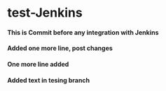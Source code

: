 # test-Jenkins

#### This is Commit before any integration with Jenkins

#### Added one more line, post changes

#### One more line added 

#### Added text in tesing branch 
